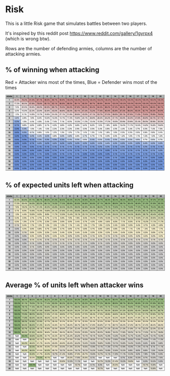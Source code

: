 # Risk

This is a little Risk game that simulates battles between two players.

It's inspired by this reddit post https://www.reddit.com/gallery/1gyrpx4 (which is wrong btw).

Rows are the number of defending armies, columns are the number of attacking armies.

## % of winning when attacking
Red = Attacker wins most of the times, Blue = Defender wins most of the times

![Winning Probability](resources/winning_probability.png)

## % of expected units left when attacking

![Expected Units Left](resources/expected_units_left.png)

## Average % of units left when attacker wins

![Units Left](resources/units_left.png)